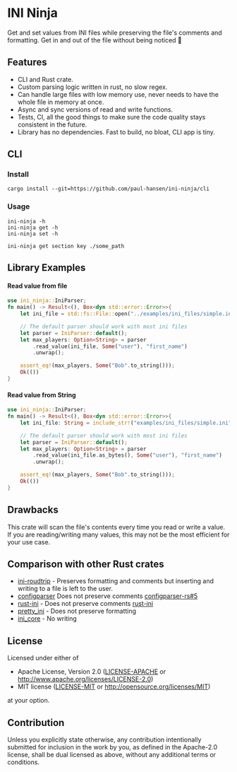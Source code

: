 # INI Ninja

Get and set values from INI files while preserving the file's comments and formatting.
Get in and out of the file without being noticed 🥷


## Features

- CLI and Rust crate.
- Custom parsing logic written in rust, no slow regex.
- Can handle large files with low memory use, never needs to have the whole file in memory at once.
- Async and sync versions of read and write functions.
- Tests, CI, all the good things to make sure the code quality stays consistent in the future.
- Library has no dependencies. Fast to build, no bloat, CLI app is tiny.


## CLI

### Install
```text,ignore
cargo install --git=https://github.com/paul-hansen/ini-ninja/cli
```

### Usage

```text,ignore
ini-ninja -h
ini-ninja get -h
ini-ninja set -h
```

```text,ignore
ini-ninja get section key ./some_path
```


## Library Examples

#### Read value from file

```rust
use ini_ninja::IniParser;
fn main() -> Result<(), Box<dyn std::error::Error>>{
    let ini_file = std::fs::File::open("../examples/ini_files/simple.ini")?;

    // The default parser should work with most ini files
    let parser = IniParser::default();
    let max_players: Option<String> = parser
        .read_value(ini_file, Some("user"), "first_name")
        .unwrap();

    assert_eq!(max_players, Some("Bob".to_string()));
    Ok(())
}
```

#### Read value from String

```rust
use ini_ninja::IniParser;
fn main() -> Result<(), Box<dyn std::error::Error>>{
    let ini_file: String = include_str!("examples/ini_files/simple.ini").to_string();

    // The default parser should work with most ini files
    let parser = IniParser::default();
    let max_players: Option<String> = parser
        .read_value(ini_file.as_bytes(), Some("user"), "first_name")
        .unwrap();

    assert_eq!(max_players, Some("Bob".to_string()));
    Ok(())
}
```

## Drawbacks

This crate will scan the file's contents every time you read or write a value. If you are reading/writing many values, this may not be the most efficient for your use case.

## Comparison with other Rust crates

- [ini-roudtrip](https://github.com/VorpalBlade/ini-roundtrip) - Preserves formatting and comments but inserting and writing to a file is left to the user.
- [configparser](https://github.com/QEDK/configparser-rs) Does not preserve comments [configparser-rs#5](https://github.com/QEDK/configparser-rs/issues/5)
- [rust-ini](https://github.com/zonyitoo/rust-ini) - Does not preserve comments [rust-ini](https://github.com/zonyitoo/rust-ini/issues/77)
- [pretty_ini](https://github.com/eVisualUser/pretty-ini) - Does not preserve formatting
- [ini_core](https://github.com/CasualX/ini_core) - No writing

## License

Licensed under either of

 * Apache License, Version 2.0
   ([LICENSE-APACHE](LICENSE-APACHE) or <http://www.apache.org/licenses/LICENSE-2.0>)
 * MIT license
   ([LICENSE-MIT](LICENSE-MIT) or <http://opensource.org/licenses/MIT>)

at your option.

## Contribution

Unless you explicitly state otherwise, any contribution intentionally submitted
for inclusion in the work by you, as defined in the Apache-2.0 license, shall be
dual licensed as above, without any additional terms or conditions.
